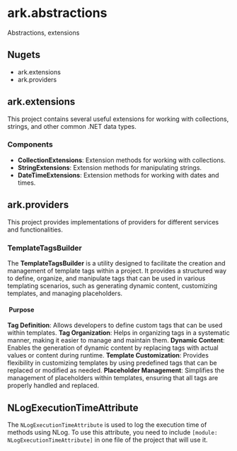 # ark.abstractions

Abstractions, extensions

## Nugets

- ark.extensions
- ark.providers

## ark.extensions

This project contains several useful extensions for working with collections, strings, and other common .NET data types.

### Components

- **CollectionExtensions**: Extension methods for working with collections.
- **StringExtensions**: Extension methods for manipulating strings.
- **DateTimeExtensions**: Extension methods for working with dates and times.

## ark.providers

This project provides implementations of providers for different services and functionalities.

### TemplateTagsBuilder

The **TemplateTagsBuilder** is a utility designed to facilitate the creation and management of template tags within a project. It provides a structured way to define, organize, and manipulate tags that can be used in various templating scenarios, such as generating dynamic content, customizing templates, and managing placeholders.

####  Purpose

**Tag Definition**: Allows developers to define custom tags that can be used within templates.
**Tag Organization**: Helps in organizing tags in a systematic manner, making it easier to manage and maintain them.
**Dynamic Content**: Enables the generation of dynamic content by replacing tags with actual values or content during runtime.
**Template Customization**: Provides flexibility in customizing templates by using predefined tags that can be replaced or modified as needed.
**Placeholder Management**: Simplifies the management of placeholders within templates, ensuring that all tags are properly handled and replaced.

## NLogExecutionTimeAttribute

The `NLogExecutionTimeAttribute` is used to log the execution time of methods using NLog. To use this attribute, you need to include `[module: NLogExecutionTimeAttribute]` in one file of the project that will use it.
